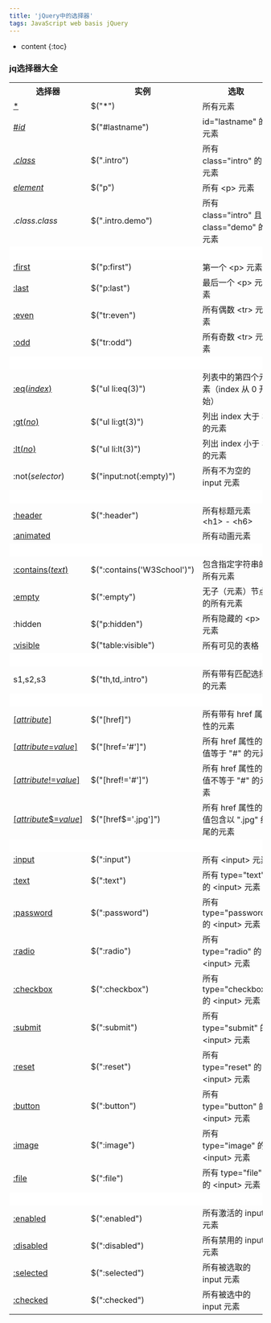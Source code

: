 ```yaml
---
title: 'jQuery中的选择器'
tags: JavaScript web basis jQuery  
---
```







* content
{:toc}






### jq选择器大全

<table class="dataintable">
<tbody><tr>
<th>选择器</th>
<th>实例</th>
<th>选取</th>
</tr>

<tr>
<td><a href="https://www.w3school.com.cn/jquery/selector_all.asp" title="jQuery * 选择器">*</a></td>
<td>$("*")</td>
<td>所有元素</td>
</tr>

<tr>
<td><a href="https://www.w3school.com.cn/jquery/selector_id.asp" title="jQuery # 选择器">#<i>id</i></a></td>
<td>$("#lastname")</td>
<td>id="lastname" 的元素</td>
</tr>

<tr>
<td><a href="https://www.w3school.com.cn/jquery/selector_class.asp" title="jQuery . 选择器">.<i>class</i></a></td>
<td>$(".intro")</td>
<td>所有 class="intro" 的元素</td>
</tr>

<tr>
<td><a href="https://www.w3school.com.cn/jquery/selector_element.asp" title="jQuery element 选择器"><i>element</i></a></td>
<td>$("p")</td>
<td>所有 &lt;p&gt; 元素</td>
</tr>

<tr>
<td>.<i>class</i>.<i>class</i></td>
<td>$(".intro.demo")</td>
<td>所有 class="intro" 且 class="demo" 的元素</td>
</tr>

<tr>
<td style="background-color:#fff;">&nbsp;</td>
<td style="background-color:#fff;">&nbsp;</td>
<td style="background-color:#fff;">&nbsp;</td>
</tr>

<tr>
<td><a href="https://www.w3school.com.cn/jquery/selector_first.asp" title="jQuery :first 选择器">:first</a></td>
<td>$("p:first")</td>
<td>第一个 &lt;p&gt; 元素</td>
</tr>

<tr>
<td><a href="https://www.w3school.com.cn/jquery/selector_last.asp" title="jQuery :last 选择器">:last</a></td>
<td>$("p:last")</td>
<td>最后一个 &lt;p&gt; 元素</td>
</tr>

<tr>
<td><a href="https://www.w3school.com.cn/jquery/selector_even.asp" title="jQuery :even 选择器">:even</a></td>
<td>$("tr:even")</td>
<td>所有偶数 &lt;tr&gt; 元素</td>
</tr>

<tr>
<td><a href="https://www.w3school.com.cn/jquery/selector_odd.asp" title="jQuery :odd 选择器">:odd</a></td>
<td>$("tr:odd")</td>
<td>所有奇数 &lt;tr&gt; 元素</td>
</tr>

<tr>
<td style="background-color:#fff;">&nbsp;</td>
<td style="background-color:#fff;">&nbsp;</td>
<td style="background-color:#fff;">&nbsp;</td>
</tr>

<tr>
<td><a href="https://www.w3school.com.cn/jquery/selector_eq.asp" title="jQuery :eq() 选择器">:eq(<i>index</i>)</a></td>
<td>$("ul li:eq(3)")</td>
<td>列表中的第四个元素（index 从 0 开始）</td>
</tr>

<tr>
<td><a href="https://www.w3school.com.cn/jquery/selector_gt.asp" title="jQuery :gt 选择器">:gt(<i>no</i>)</a></td>
<td>$("ul li:gt(3)")</td>
<td>列出 index 大于 3 的元素</td>
</tr>

<tr>
<td><a href="https://www.w3school.com.cn/jquery/selector_lt.asp" title="jQuery :lt 选择器">:lt(<i>no</i>)</a></td>
<td>$("ul li:lt(3)")</td>
<td>列出 index 小于 3 的元素</td>
</tr>

<tr>
<td>:not(<i>selector</i>)</td>
<td>$("input:not(:empty)")</td>
<td>所有不为空的 input 元素</td>
</tr>

<tr>
<td style="background-color:#fff;">&nbsp;</td>
<td style="background-color:#fff;">&nbsp;</td>
<td style="background-color:#fff;">&nbsp;</td>
</tr>

<tr>
<td><a href="https://www.w3school.com.cn/jquery/selector_header.asp" title="jQuery :header 选择器">:header</a></td>
<td>$(":header")</td>
<td>所有标题元素 &lt;h1&gt; - &lt;h6&gt;</td>
</tr>

<tr>
<td><a href="https://www.w3school.com.cn/jquery/selector_animated.asp" title="jQuery :animated 选择器">:animated</a></td>
<td>&nbsp;</td>
<td>所有动画元素</td>
</tr>

<tr>
<td style="background-color:#fff;">&nbsp;</td>
<td style="background-color:#fff;">&nbsp;</td>
<td style="background-color:#fff;">&nbsp;</td>
</tr>

<tr>
<td><a href="https://www.w3school.com.cn/jquery/selector_contains.asp" title="jQuery :contains 选择器">:contains(<i>text</i>)</a></td>
<td>$(":contains('W3School')")</td>
<td>包含指定字符串的所有元素</td>
</tr>

<tr>
<td><a href="https://www.w3school.com.cn/jquery/selector_empty.asp" title="jQuery :empty 选择器">:empty</a></td>
<td>$(":empty")</td>
<td>无子（元素）节点的所有元素</td>
</tr>

<tr>
<td>:hidden</td>
<td>$("p:hidden")</td>
<td>所有隐藏的 &lt;p&gt; 元素</td>
</tr>

<tr>
<td><a href="https://www.w3school.com.cn/jquery/selector_visible.asp" title="jQuery :visible 选择器">:visible</a></td>
<td>$("table:visible")</td>
<td>所有可见的表格</td>
</tr>

<tr>
<td style="background-color:#fff;">&nbsp;</td>
<td style="background-color:#fff;">&nbsp;</td>
<td style="background-color:#fff;">&nbsp;</td>
</tr>

<tr>
<td>s1,s2,s3</td>
<td>$("th,td,.intro")</td>
<td>所有带有匹配选择的元素</td>
</tr>

<tr>
<td style="background-color:#fff;">&nbsp;</td>
<td style="background-color:#fff;">&nbsp;</td>
<td style="background-color:#fff;">&nbsp;</td>
</tr>

<tr>
<td><a href="https://www.w3school.com.cn/jquery/selector_attribute.asp" title="jQuery [attribute] 选择器">[<i>attribute</i>]</a></td>
<td>$("[href]")</td>
<td>所有带有 href 属性的元素</td>
</tr>

<tr>
<td><a href="https://www.w3school.com.cn/jquery/selector_attribute_equal_value.asp" title="jQuery [attribute=value] 选择器">[<i>attribute</i>=<i>value</i>]</a></td>
<td>$("[href='#']")</td>
<td>所有 href 属性的值等于 "#" 的元素</td>
</tr>

<tr>
<td><a href="https://www.w3school.com.cn/jquery/selector_attribute_notequal_value.asp" title="jQuery [attribute!=value] 选择器">[<i>attribute</i>!=<i>value</i>]</a></td>
<td>$("[href!='#']")</td>
<td>所有 href 属性的值不等于 "#" 的元素</td>
</tr>

<tr>
<td><a href="https://www.w3school.com.cn/jquery/selector_attribute_end_value.asp" title="jQuery [attribute$=value] 选择器">[<i>attribute</i>$=<i>value</i>]</a></td>
<td>$("[href$='.jpg']")</td>
<td>所有 href 属性的值包含以 ".jpg" 结尾的元素</td>
</tr>

<tr>
<td style="background-color:#fff;">&nbsp;</td>
<td style="background-color:#fff;">&nbsp;</td>
<td style="background-color:#fff;">&nbsp;</td>
</tr>

<tr>
<td><a href="https://www.w3school.com.cn/jquery/selector_input.asp" title="jQuery :input 选择器">:input</a></td>
<td>$(":input")</td>
<td>所有 &lt;input&gt; 元素</td>
</tr>

<tr>
<td><a href="https://www.w3school.com.cn/jquery/selector_input_text.asp" title="jQuery :text 选择器">:text</a></td>
<td>$(":text")</td>
<td>所有 type="text" 的 &lt;input&gt; 元素</td>
</tr>

<tr>
<td><a href="https://www.w3school.com.cn/jquery/selector_input_password.asp" title="jQuery :password 选择器">:password</a></td>
<td>$(":password")</td>
<td>所有 type="password" 的 &lt;input&gt; 元素</td>
</tr>

<tr>
<td><a href="https://www.w3school.com.cn/jquery/selector_input_radio.asp" title="jQuery :radio 选择器">:radio</a></td>
<td>$(":radio")</td>
<td>所有 type="radio" 的 &lt;input&gt; 元素</td>
</tr>

<tr>
<td><a href="https://www.w3school.com.cn/jquery/selector_input_checkbox.asp" title="jQuery :checkbox 选择器">:checkbox</a></td>
<td>$(":checkbox")</td>
<td>所有 type="checkbox" 的 &lt;input&gt; 元素</td>
</tr>

<tr>
<td><a href="https://www.w3school.com.cn/jquery/selector_input_submit.asp" title="jQuery :submit 选择器">:submit</a></td>
<td>$(":submit")</td>
<td>所有 type="submit" 的 &lt;input&gt; 元素</td>
</tr>

<tr>
<td><a href="https://www.w3school.com.cn/jquery/selector_input_reset.asp" title="jQuery :reset 选择器">:reset</a></td>
<td>$(":reset")</td>
<td>所有 type="reset" 的 &lt;input&gt; 元素</td>
</tr>

<tr>
<td><a href="https://www.w3school.com.cn/jquery/selector_input_button.asp" title="jQuery :button 选择器">:button</a></td>
<td>$(":button")</td>
<td>所有 type="button" 的 &lt;input&gt; 元素</td>
</tr>

<tr>
<td><a href="https://www.w3school.com.cn/jquery/selector_input_image.asp" title="jQuery :image 选择器">:image</a></td>
<td>$(":image")</td>
<td>所有 type="image" 的 &lt;input&gt; 元素</td>
</tr>

<tr>
<td><a href="https://www.w3school.com.cn/jquery/selector_input_file.asp" title="jQuery :file 选择器">:file</a></td>
<td>$(":file")</td>
<td>所有 type="file" 的 &lt;input&gt; 元素</td>
</tr>

<tr>
<td style="background-color:#fff;">&nbsp;</td>
<td style="background-color:#fff;">&nbsp;</td>
<td style="background-color:#fff;">&nbsp;</td>
</tr>

<tr>
<td><a href="https://www.w3school.com.cn/jquery/selector_input_enabled.asp" title="jQuery :enabled 选择器">:enabled</a></td>
<td>$(":enabled")</td>
<td>所有激活的 input 元素</td>
</tr>

<tr>
<td><a href="https://www.w3school.com.cn/jquery/selector_input_disabled.asp" title="jQuery :disabled 选择器">:disabled</a></td>
<td>$(":disabled")</td>
<td>所有禁用的 input 元素</td>
</tr>

<tr>
<td><a href="https://www.w3school.com.cn/jquery/selector_input_selected.asp" title="jQuery :selected 选择器">:selected</a></td>
<td>$(":selected")</td>
<td>所有被选取的 input 元素</td>
</tr>

<tr>
<td><a href="https://www.w3school.com.cn/jquery/selector_input_checked.asp" title="jQuery :checked 选择器">:checked</a></td>
<td>$(":checked")</td>
<td>所有被选中的 input 元素</td>
</tr>
</tbody></table>